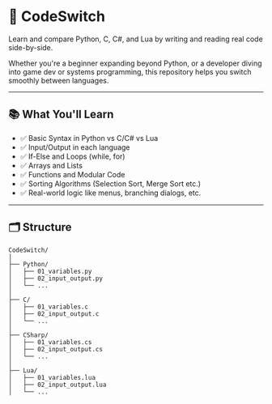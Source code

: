 # 🔁 CodeSwitch

Learn and compare Python, C, C#, and Lua by writing and reading real code side-by-side.

Whether you're a beginner expanding beyond Python, or a developer diving into game dev or systems programming, this repository helps you switch smoothly between languages.

---

## 📚 What You'll Learn

- ✅ Basic Syntax in Python vs C/C# vs Lua
- ✅ Input/Output in each language
- ✅ If-Else and Loops (while, for)
- ✅ Arrays and Lists
- ✅ Functions and Modular Code
- ✅ Sorting Algorithms (Selection Sort, Merge Sort etc.)
- ✅ Real-world logic like menus, branching dialogs, etc.

---

## 🗂️ Structure

```plaintext
CodeSwitch/
│
├── Python/
│   ├── 01_variables.py
│   ├── 02_input_output.py
│   └── ...
│
├── C/
│   ├── 01_variables.c
│   ├── 02_input_output.c
│   └── ...
│
├── CSharp/
│   ├── 01_variables.cs
│   ├── 02_input_output.cs
│   └── ...
│
├── Lua/
│   ├── 01_variables.lua
│   ├── 02_input_output.lua
│   └── ...
